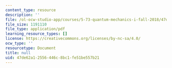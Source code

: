```yaml
---
content_type: resource
description: ''
file: /ol-ocw-studio-app/courses/5-73-quantum-mechanics-i-fall-2018/47de62a12556446c8bc1fe51be557b21_MIT5_73F18_Lec17.pdf
file_size: 1191110
file_type: application/pdf
learning_resource_types: []
license: https://creativecommons.org/licenses/by-nc-sa/4.0/
ocw_type: ''
resourcetype: Document
title: null
uid: 47de62a1-2556-446c-8bc1-fe51be557b21
---
```

